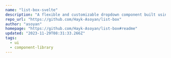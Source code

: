 ```yaml
---
name: "list-box-svelte"
description: "A flexible and customizable dropdown component built using Svelte."
repo_url: "https://github.com/Hayk-Asoyan/list-box"
author: "asoyan"
homepage: "https://github.com/Hayk-Asoyan/list-box#readme"
updated: "2023-11-29T08:31:33.266Z"
tags: 
  - ui
  - component-library
---
```

